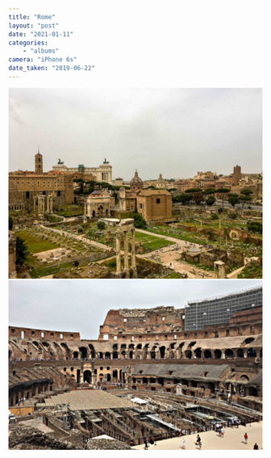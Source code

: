 ```yaml
---
title: "Rome"
layout: "post" 
date: "2021-01-11"
categories: 
    - "albums"
camera: "iPhone 6s"
date_taken: "2019-06-22"
---
```


![rome](/images/rome.jpg)
![rome2](/images/rome2.jpg)